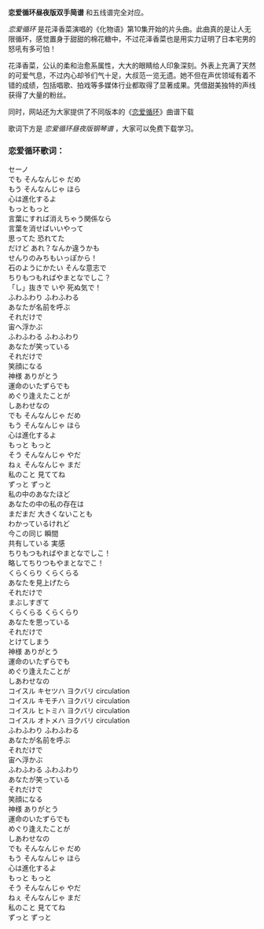

**恋爱循环昼夜版双手简谱** 和五线谱完全对应。

_恋爱循环_
是花泽香菜演唱的《化物语》第10集开始的片头曲。此曲真的是让人无限循环，感觉置身于甜甜的棉花糖中，不过花泽香菜也是用实力证明了日本宅男的怒吼有多可怕！

花泽香菜，公认的柔和治愈系属性，大大的眼睛给人印象深刻。外表上充满了天然的可爱气息，不过内心却爷们气十足，大叔范一览无遗。她不但在声优领域有着不错的成绩，包括唱歌、拍戏等多媒体行业都取得了显著成果。凭借甜美独特的声线获得了大量的粉丝。

同时，网站还为大家提供了不同版本的《[恋爱循环](Music-8386-恋爱循环-化物语OP.html "恋爱循环")》曲谱下载

歌词下方是 _恋爱循环昼夜版钢琴谱_ ，大家可以免费下载学习。

### 恋爱循环歌词：

セーノ  
でも そんなんじゃ だめ  
もう そんなんじゃ ほら  
心は進化するよ  
もっともっと  
言葉にすれば消えちゃう関係なら  
言葉を消せばいいやって  
思ってた 恐れてた  
だけど あれ？なんか違うかも  
せんりのみちもいっぽから！  
石のようにかたい そんな意志で  
ちりもつもればやまとなでしこ？  
「し」抜きで いや 死ぬ気で！  
ふわふわり ふわふわる  
あなたが名前を呼ぶ  
それだけで  
宙へ浮かぶ  
ふわふわる ふわふわり  
あなたが笑っている  
それだけで  
笑顔になる  
神様 ありがとう  
運命のいたずらでも  
めぐり逢えたことが  
しあわせなの  
でも そんなんじゃ だめ  
もう そんなんじゃ ほら  
心は進化するよ  
もっと もっと  
そう そんなんじゃ やだ  
ねぇ そんなんじゃ まだ  
私のこと 見ててね  
ずっと ずっと  
私の中のあなたほど  
あなたの中の私の存在は  
まだまだ 大きくないことも  
わかっているけれど  
今この同じ 瞬間  
共有している 実感  
ちりもつもればやまとなでしこ！  
略してちりつもやまとなでこ！  
くらくらり くらくらる  
あなたを見上げたら  
それだけで  
まぶしすぎて  
くらくらる くらくらり  
あなたを思っている  
それだけで  
とけてしまう  
神様 ありがとう  
運命のいたずらでも  
めぐり逢えたことが  
しあわせなの  
コイスル キセツハ ヨクバリ circulation  
コイスル キモチハ ヨクバリ circulation  
コイスル ヒトミハ ヨクバリ circulation  
コイスル オトメハ ヨクバリ circulation  
ふわふわり ふわふわる  
あなたが名前を呼ぶ  
それだけで  
宙へ浮かぶ  
ふわふわる ふわふわり  
あなたが笑っている  
それだけで  
笑顔になる  
神様 ありがとう  
運命のいたずらでも  
めぐり逢えたことが  
しあわせなの  
でも そんなんじゃ だめ  
もう そんなんじゃ ほら  
心は進化するよ  
もっと もっと  
そう そんなんじゃ やだ  
ねぇ そんなんじゃ まだ  
私のこと 見ててね  
ずっと ずっと


